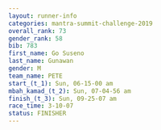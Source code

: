 ```yaml
---
layout: runner-info 
categories: mantra-summit-challenge-2019 
overall_rank: 73
gender_rank: 58
bib: 783
first_name: Go Suseno
last_name: Gunawan
gender: M
team_name: PETE
start_(t_1): Sun, 06-15-00 am
mbah_kamad_(t_2): Sun, 07-04-56 am
finish_(t_3): Sun, 09-25-07 am
race_time: 3-10-07
status: FINISHER
---
```

